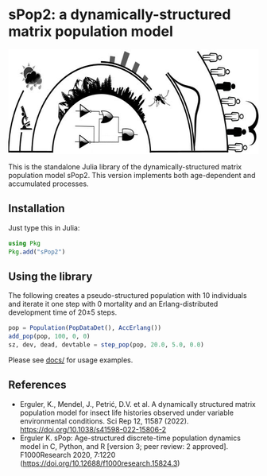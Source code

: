 # sPop2: a dynamically-structured matrix population model

<p align="center">
<img width="623" height=211" src="docs/figures/logo_sPop2.jpg"/>
</p>

This is the standalone Julia library of the dynamically-structured matrix population model sPop2. This version implements both age-dependent and accumulated processes.

## Installation

Just type this in Julia:
```julia
using Pkg
Pkg.add("sPop2")
```

## Using the library

The following creates a pseudo-structured population with 10 individuals and iterate it one step with 0 mortality and an Erlang-distributed development time of 20&pm;5 steps.

```julia
pop = Population(PopDataDet(), AccErlang())
add_pop(pop, 100, 0, 0)
sz, dev, dead, devtable = step_pop(pop, 20.0, 5.0, 0.0)
```

Please see <a href="docs/">docs/</a> for usage examples.

## References

* Erguler, K., Mendel, J., Petrić, D.V. et al. A dynamically structured matrix population model for insect life histories observed under variable environmental conditions. Sci Rep 12, 11587 (2022). https://doi.org/10.1038/s41598-022-15806-2
* Erguler K. sPop: Age-structured discrete-time population dynamics model in C, Python, and R [version 3; peer review: 2 approved]. F1000Research 2020, 7:1220 (https://doi.org/10.12688/f1000research.15824.3)
